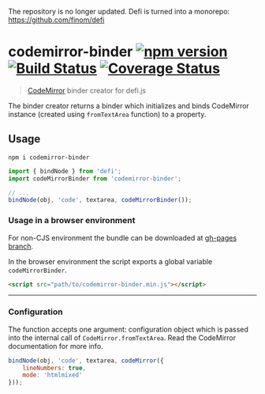 The repository is no longer updated. Defi is turned into a monorepo: https://github.com/finom/defi

# codemirror-binder [![npm version](https://badge.fury.io/js/codemirror-binder.svg)](https://badge.fury.io/js/codemirror-binder) [![Build Status](https://travis-ci.org/defijs/codemirror-binder.svg?branch=master)](https://travis-ci.org/defijs/codemirror-binder) [![Coverage Status](https://coveralls.io/repos/github/defijs/codemirror-binder/badge.svg?branch=master)](https://coveralls.io/github/defijs/codemirror-binder?branch=master)

> [CodeMirror](http://codemirror.net/) binder creator for defi.js

The binder creator returns a binder which initializes and binds CodeMirror instance (created using ``fromTextArea`` function) to a property.

## Usage

```
npm i codemirror-binder
```

```js
import { bindNode } from 'defi';
import codeMirrorBinder from 'codemirror-binder';

// ...
bindNode(obj, 'code', textarea, codeMirrorBinder());
```


### Usage in a browser environment

For non-CJS environment the bundle can be downloaded at [gh-pages branch](https://github.com/defijs/codemirror-binder/tree/gh-pages).

In the browser environment the script exports a global variable `codeMirrorBinder`.

```html
<script src="path/to/codemirror-binder.min.js"></script>
```
-------------


### Configuration

The function accepts one argument: configuration object which is passed into the internal call of ``CodeMirror.fromTextArea``. Read the CodeMirror documentation for more info.

```js
bindNode(obj, 'code', textarea, codeMirror({
    lineNumbers: true,
    mode: 'htmlmixed'
}));
```
